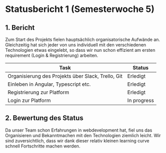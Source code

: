 # Statusbericht 1 (Semesterwoche 5)

## 1. Bericht

Zum Start des Projekts fielen hauptsächlich organisatorische Aufwände an. Gleichzeitig hat sich jeder von uns individuell mit den verschiedenen Technologien etwas eingelebt, so dass wir nun schon effizient am ersten requirement (Login & Registrierung) arbeiten.


| **Task** | **Status** |
| -------------------------- | ---------- |
| Organisierung des Projekts über Slack, Trello, Git | Erledigt |
| Einleben in Angular, Typescript etc. | Erledigt |
| Registrierung zur Platform  | Erledigt   |
| Login zur Platform | In progress |


## 2. Bewertung des Status

Da unser Team schon Erfahrungen in webdevelopment hat, fiel uns das Organisieren und Bekanntmachen mit den Technologien ziemlich leicht. Wir sind zuversichtlich, dass wir dank dieser relativ kleinen learning curve schnell Fortschritte machen werden.
